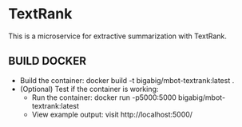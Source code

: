 # TextRank
This is a microservice for extractive summarization with TextRank.

## BUILD DOCKER
- Build the container: docker build -t bigabig/mbot-textrank:latest .
- (Optional) Test if the container is working:
  - Run the container: docker run -p5000:5000 bigabig/mbot-textrank:latest
  - View example output: visit http://localhost:5000/
